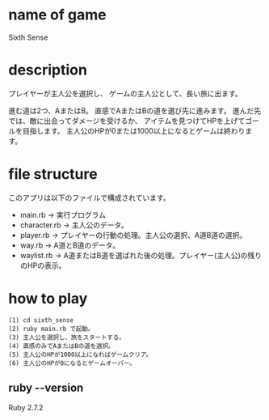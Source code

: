 # name of game
Sixth Sense

# description
プレイヤーが主人公を選択し、
ゲームの主人公として、長い旅に出ます。

進む道は2つ、AまたはB。
直感でAまたはBの道を選び先に進みます。
進んだ先では、敵に出会ってダメージを受けるか、
アイテムを見つけてHPを上げてゴールを目指します。
主人公のHPが0または1000以上になるとゲームは終わります。

# file structure
このアプリは以下のファイルで構成されています。
* main.rb → 実行プログラム
* character.rb → 主人公のデータ。
* player.rb → プレイヤーの行動の処理。主人公の選択、A道B道の選択。
* way.rb → A道とB道のデータ。
* waylist.rb → A道またはB道を選ばれた後の処理。プレイヤー(主人公)の残りのHPの表示。

# how to play
```
(1) cd sixth_sense
(2) ruby main.rb で起動。
(3) 主人公を選択し、旅をスタートする。
(4) 直感のみでAまたはBの道を選択。
(5) 主人公のHPが1000以上になればゲームクリア。
(6) 主人公のHPが0になるとゲームオーバー。
```

## ruby --version
 
Ruby 2.7.2





